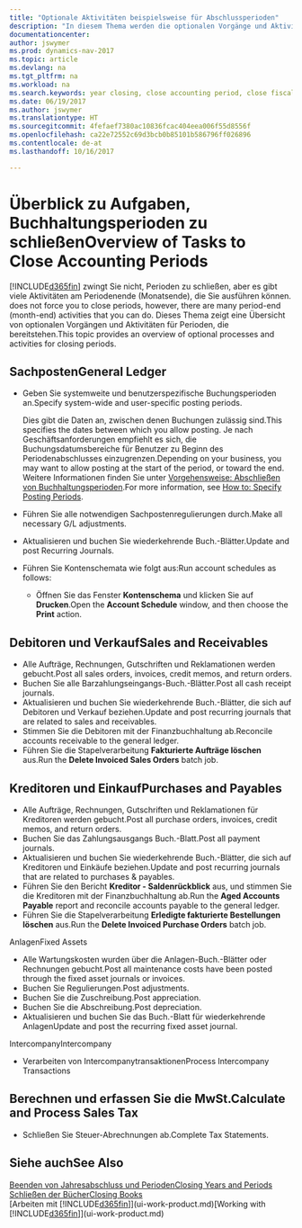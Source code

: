 ```yaml
---
title: "Optionale Aktivitäten beispielsweise für Abschlussperioden"
description: "In diesem Thema werden die optionalen Vorgänge und Aktivitäten Abschlussbuchhaltungsperioden in Dynamics NAV dargelegt."
documentationcenter: 
author: jswymer
ms.prod: dynamics-nav-2017
ms.topic: article
ms.devlang: na
ms.tgt_pltfrm: na
ms.workload: na
ms.search.keywords: year closing, close accounting period, close fiscal year, aging, creditor payments, vendor payments
ms.date: 06/19/2017
ms.author: jswymer
ms.translationtype: HT
ms.sourcegitcommit: 4fefaef7380ac10836fcac404eea006f55d8556f
ms.openlocfilehash: ca22e72552c69d3bcb0b85101b586796ff026896
ms.contentlocale: de-at
ms.lasthandoff: 10/16/2017

---
```

# <a name="overview-of-tasks-to-close-accounting-periods"></a><span data-ttu-id="0a59d-103">Überblick zu Aufgaben, Buchhaltungsperioden zu schließen</span><span class="sxs-lookup"><span data-stu-id="0a59d-103">Overview of Tasks to Close Accounting Periods</span></span>
[!INCLUDE[d365fin](includes/d365fin_md.md)]<span data-ttu-id="0a59d-104"> zwingt Sie nicht, Perioden zu schließen, aber es gibt viele Aktivitäten am Periodenende (Monatsende), die Sie ausführen können.</span><span class="sxs-lookup"><span data-stu-id="0a59d-104"> does not force you to close periods, however, there are many period-end (month-end) activities that you can do.</span></span> <span data-ttu-id="0a59d-105">Dieses Thema zeigt eine Übersicht von optionalen Vorgängen und Aktivitäten für Perioden, die bereitstehen.</span><span class="sxs-lookup"><span data-stu-id="0a59d-105">This topic provides an overview of optional processes and activities for closing periods.</span></span>  

## <a name="general-ledger"></a><span data-ttu-id="0a59d-106">Sachposten</span><span class="sxs-lookup"><span data-stu-id="0a59d-106">General Ledger</span></span>
* <span data-ttu-id="0a59d-107">Geben Sie systemweite und benutzerspezifische Buchungsperioden an.</span><span class="sxs-lookup"><span data-stu-id="0a59d-107">Specify system-wide and user-specific posting periods.</span></span>  

    <span data-ttu-id="0a59d-108">Dies gibt die Daten an, zwischen denen Buchungen zulässig sind.</span><span class="sxs-lookup"><span data-stu-id="0a59d-108">This specifies the dates between which you allow posting.</span></span> <span data-ttu-id="0a59d-109">Je nach Geschäftsanforderungen empfiehlt es sich, die Buchungsdatumsbereiche für Benutzer zu Beginn des Periodenabschlusses einzugrenzen.</span><span class="sxs-lookup"><span data-stu-id="0a59d-109">Depending on your business, you may want to allow posting at the start of the period, or toward the end.</span></span> <span data-ttu-id="0a59d-110">Weitere Informationen finden Sie unter [Vorgehensweise: Abschließen von Buchhaltungsperioden](finance-how-specify-posting-periods.md).</span><span class="sxs-lookup"><span data-stu-id="0a59d-110">For more information, see [How to: Specify Posting Periods](finance-how-specify-posting-periods.md).</span></span>  
* <span data-ttu-id="0a59d-111">Führen Sie alle notwendigen Sachpostenregulierungen durch.</span><span class="sxs-lookup"><span data-stu-id="0a59d-111">Make all necessary G/L adjustments.</span></span>  
* <span data-ttu-id="0a59d-112">Aktualisieren und buchen Sie wiederkehrende Buch.-Blätter.</span><span class="sxs-lookup"><span data-stu-id="0a59d-112">Update and post Recurring Journals.</span></span>  
  <!--* Process Consolidations-->
* <span data-ttu-id="0a59d-113">Führen Sie Kontenschemata wie folgt aus:</span><span class="sxs-lookup"><span data-stu-id="0a59d-113">Run account schedules as follows:</span></span>  
  * <span data-ttu-id="0a59d-114">Öffnen Sie das Fenster **Kontenschema** und klicken Sie auf **Drucken**.</span><span class="sxs-lookup"><span data-stu-id="0a59d-114">Open the **Account Schedule** window, and then choose the **Print** action.</span></span>  

## <a name="sales-and-receivables"></a><span data-ttu-id="0a59d-115">Debitoren und Verkauf</span><span class="sxs-lookup"><span data-stu-id="0a59d-115">Sales and Receivables</span></span>
* <span data-ttu-id="0a59d-116">Alle Aufträge, Rechnungen, Gutschriften und Reklamationen werden gebucht.</span><span class="sxs-lookup"><span data-stu-id="0a59d-116">Post all sales orders, invoices, credit memos, and return orders.</span></span>  
* <span data-ttu-id="0a59d-117">Buchen Sie alle Barzahlungseingangs-Buch.-Blätter.</span><span class="sxs-lookup"><span data-stu-id="0a59d-117">Post all cash receipt journals.</span></span>  
* <span data-ttu-id="0a59d-118">Aktualisieren und buchen Sie wiederkehrende Buch.-Blätter, die sich auf Debitoren und Verkauf beziehen.</span><span class="sxs-lookup"><span data-stu-id="0a59d-118">Update and post recurring journals that are related to sales and receivables.</span></span>  
* <span data-ttu-id="0a59d-119">Stimmen Sie die Debitoren mit der Finanzbuchhaltung ab.</span><span class="sxs-lookup"><span data-stu-id="0a59d-119">Reconcile accounts receivable to the general ledger.</span></span>  
* <span data-ttu-id="0a59d-120">Führen Sie die Stapelverarbeitung **Fakturierte Aufträge löschen** aus.</span><span class="sxs-lookup"><span data-stu-id="0a59d-120">Run the **Delete Invoiced Sales Orders** batch job.</span></span>  

## <a name="purchases-and-payables"></a><span data-ttu-id="0a59d-121">Kreditoren und Einkauf</span><span class="sxs-lookup"><span data-stu-id="0a59d-121">Purchases and Payables</span></span>
* <span data-ttu-id="0a59d-122">Alle Aufträge, Rechnungen, Gutschriften und Reklamationen für Kreditoren werden gebucht.</span><span class="sxs-lookup"><span data-stu-id="0a59d-122">Post all purchase orders, invoices, credit memos, and return orders.</span></span>  
* <span data-ttu-id="0a59d-123">Buchen Sie das Zahlungsausgangs Buch.-Blatt.</span><span class="sxs-lookup"><span data-stu-id="0a59d-123">Post all payment journals.</span></span>  
* <span data-ttu-id="0a59d-124">Aktualisieren und buchen Sie wiederkehrende Buch.-Blätter, die sich auf Kreditoren und Einkäufe beziehen.</span><span class="sxs-lookup"><span data-stu-id="0a59d-124">Update and post recurring journals that are related to purchases & payables.</span></span>  
* <span data-ttu-id="0a59d-125">Führen Sie den Bericht **Kreditor - Saldenrückblick** aus, und stimmen Sie die Kreditoren mit der Finanzbuchhaltung ab.</span><span class="sxs-lookup"><span data-stu-id="0a59d-125">Run the **Aged Accounts Payable** report and reconcile accounts payable to the general ledger.</span></span>  
* <span data-ttu-id="0a59d-126">Führen Sie die Stapelverarbeitung **Erledigte fakturierte Bestellungen löschen** aus.</span><span class="sxs-lookup"><span data-stu-id="0a59d-126">Run the **Delete Invoiced Purchase Orders** batch job.</span></span>  

<span data-ttu-id="0a59d-127">Anlagen</span><span class="sxs-lookup"><span data-stu-id="0a59d-127">Fixed Assets</span></span>
* <span data-ttu-id="0a59d-128">Alle Wartungskosten wurden über die Anlagen-Buch.-Blätter oder Rechnungen gebucht.</span><span class="sxs-lookup"><span data-stu-id="0a59d-128">Post all maintenance costs have been posted through the fixed asset journals or invoices.</span></span>
* <span data-ttu-id="0a59d-129">Buchen Sie Regulierungen.</span><span class="sxs-lookup"><span data-stu-id="0a59d-129">Post adjustments.</span></span>
* <span data-ttu-id="0a59d-130">Buchen Sie die Zuschreibung.</span><span class="sxs-lookup"><span data-stu-id="0a59d-130">Post appreciation.</span></span>
* <span data-ttu-id="0a59d-131">Buchen Sie die Abschreibung.</span><span class="sxs-lookup"><span data-stu-id="0a59d-131">Post depreciation.</span></span>
* <span data-ttu-id="0a59d-132">Aktualisieren und buchen Sie das Buch.-Blatt für wiederkehrende Anlagen</span><span class="sxs-lookup"><span data-stu-id="0a59d-132">Update and post the recurring fixed asset journal.</span></span>

<span data-ttu-id="0a59d-133">Intercompany</span><span class="sxs-lookup"><span data-stu-id="0a59d-133">Intercompany</span></span>
* <span data-ttu-id="0a59d-134">Verarbeiten von Intercompanytransaktionen</span><span class="sxs-lookup"><span data-stu-id="0a59d-134">Process Intercompany Transactions</span></span>

## <a name="calculate-and-process-sales-tax"></a><span data-ttu-id="0a59d-135">Berechnen und erfassen Sie die MwSt.</span><span class="sxs-lookup"><span data-stu-id="0a59d-135">Calculate and Process Sales Tax</span></span>
* <span data-ttu-id="0a59d-136">Schließen Sie Steuer-Abrechnungen ab.</span><span class="sxs-lookup"><span data-stu-id="0a59d-136">Complete Tax Statements.</span></span>  

## <a name="see-also"></a><span data-ttu-id="0a59d-137">Siehe auch</span><span class="sxs-lookup"><span data-stu-id="0a59d-137">See Also</span></span>
[<span data-ttu-id="0a59d-138">Beenden von Jahresabschluss und Perioden</span><span class="sxs-lookup"><span data-stu-id="0a59d-138">Closing Years and Periods</span></span>](year-close-years-periods.md)  
[<span data-ttu-id="0a59d-139">Schließen der Bücher</span><span class="sxs-lookup"><span data-stu-id="0a59d-139">Closing Books</span></span>](year-close-books.md)  
<span data-ttu-id="0a59d-140">[Arbeiten mit [!INCLUDE[d365fin](includes/d365fin_md.md)]](ui-work-product.md)</span><span class="sxs-lookup"><span data-stu-id="0a59d-140">[Working with [!INCLUDE[d365fin](includes/d365fin_md.md)]](ui-work-product.md)</span></span>

